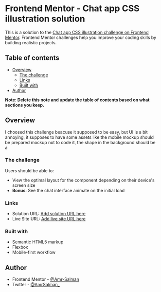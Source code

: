 # Frontend Mentor - Chat app CSS illustration solution

This is a solution to the [Chat app CSS illustration challenge on Frontend Mentor](https://www.frontendmentor.io/challenges/chat-app-css-illustration-O5auMkFqY). Frontend Mentor challenges help you improve your coding skills by building realistic projects. 

## Table of contents

- [Overview](#overview)
  - [The challenge](#the-challenge)
  - [Links](#links)
  - [Built with](#built-with)
- [Author](#author)

**Note: Delete this note and update the table of contents based on what sections you keep.**

## Overview
I choosed this challenge beacuse it supposed to be easy, but UI is a bit annoying, it supposes to have some assets like the mobile mockup should be prepared mockup not to code it, the shape in the background should be a 

### The challenge

Users should be able to:

- View the optimal layout for the component depending on their device's screen size
- **Bonus**: See the chat interface animate on the initial load

### Links

- Solution URL: [Add solution URL here](https://your-solution-url.com)
- Live Site URL: [Add live site URL here](https://your-live-site-url.com)


### Built with

- Semantic HTML5 markup
- Flexbox
- Mobile-first workflow


## Author

- Frontend Mentor - [@Amr-Salman](https://www.frontendmentor.io/profile/Amr-Salman)
- Twitter - [@AmrSalman_](https://twitter.com/AmrSalman_)

